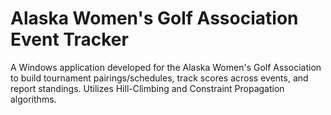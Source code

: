 # Alaska Women's Golf Association Event Tracker

A Windows application developed for the Alaska Women's Golf Association to build tournament pairings/schedules, track scores across events, and report standings. Utilizes Hill-Climbing and Constraint Propagation algorithms.
